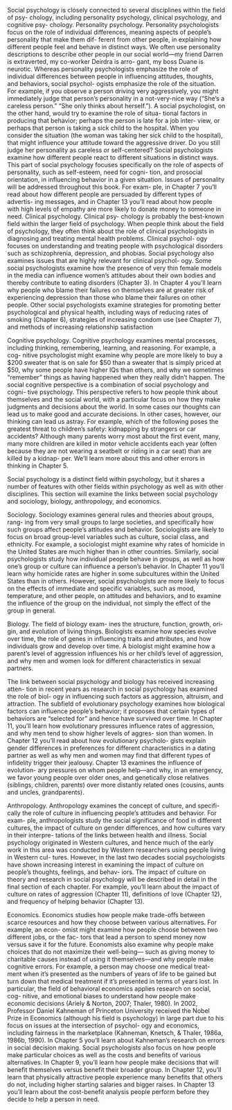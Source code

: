 Social psychology is closely connected to several disciplines within the field
of psy- chology, including personality psychology, clinical psychology, and
cognitive psy- chology.  Personality psychology. Personality psychologists
focus on the role of individual differences, meaning aspects of people’s
personality that make them dif- ferent from other people, in explaining how
different people feel and behave in distinct ways. We often use personality
descriptions to describe other people in our social world—my friend Darren
is extraverted, my co-worker Deirdra is arro- gant, my boss Duane is neurotic.
Whereas personality psychologists emphasize the role of individual differences
between people in influencing attitudes, thoughts, and behaviors, social
psychol- ogists emphasize the role of the situation. For example, if you
observe a person driving very aggressively, you might immediately judge that
person’s personality in a not-very-nice way (“She’s a careless person.”
“She only thinks about herself.”).  A social psychologist, on the other
hand, would try to examine the role of situa- tional factors in producing
that behavior; perhaps the person is late for a job inter- view, or perhaps
that person is taking a sick child to the hospital. When you consider the
situation (the woman was taking her sick child to the hospital), that might
influence your attitude toward the aggressive driver. Do you still judge her
personality as careless or self-centered?  Social psychologists examine how
different people react to different situations in distinct ways. This part of
social psychology focuses specifically on the role of aspects of personality,
such as self-esteem, need for cogni- tion, and prosocial orientation, in
influencing behavior in a given situation. Issues of personality will be
addressed throughout this book. For exam- ple, in Chapter 7 you’ll read
about how different people are persuaded by different types of advertis-
ing messages, and in Chapter 13 you’ll read about how people with high
levels of empathy are more likely to donate money to someone in need.
Clinical psychology. Clinical psy- chology is probably the best-known field
within the larger field of psychology. When people think about the field
of psychology, they often think about the role of clinical psychologists
in diagnosing and treating mental health problems. Clinical psychol- ogy
focuses on understanding and treating people with psychological disorders
such as schizophrenia, depression, and phobias.  Social psychology also
examines issues that are highly relevant for clinical psychol- ogy. Some
social psychologists examine how the presence of very thin female models
in the media can influence women’s attitudes about their own bodies and
thereby contribute to eating disorders (Chapter 3). In Chapter 4 you’ll
learn why people who blame their failures on themselves are at greater
risk of experiencing depression than those who blame their failures on
other people. Other social psychologists examine strategies for promoting
better psychological and physical health, including ways of reducing rates
of smoking (Chapter 6), strategies of increasing condom use (see Chapter 7),
and methods of increasing relationship satisfaction

Cognitive psychology. Cognitive psychology examines mental processes,
including thinking, remembering, learning, and reasoning. For example, a
cog- nitive psychologist might examine why people are more likely to buy a
$200 sweater that is on sale for $50 than a sweater that is simply priced
at $50, why some people have higher IQs than others, and why we sometimes
“remember” things as having happened when they really didn’t happen.
The social cognitive perspective is a combination of social psychology
and cogni- tive psychology. This perspective refers to how people think
about themselves and the social world, with a particular focus on how they
make judgments and decisions about the world. In some cases our thoughts
can lead us to make good and accurate decisions. In other cases, however,
our thinking can lead us astray. For example, which of the following poses
the greatest threat to children’s safety: kidnapping by strangers or car
accidents? Although many parents worry most about the first event, many,
many more children are killed in motor vehicle accidents each year (often
because they are not wearing a seatbelt or riding in a car seat) than are
killed by a kidnap- per. We’ll learn more about this and other errors in
thinking in Chapter 5.

Social psychology is a distinct field within psychology, but it shares a
number of features with other fields within psychology as well as with other
disciplines. This section will examine the links between social psychology
and sociology, biology, anthropology, and economics.

Sociology. Sociology examines general rules and theories about groups, rang-
ing from very small groups to large societies, and specifically how such
groups affect people’s attitudes and behavior. Sociologists are likely
to focus on broad group-level variables such as culture, social class, and
ethnicity. For example, a sociologist might examine why rates of homicide
in the United States are much higher than in other countries.  Similarly,
social psychologists study how individual people behave in groups, as well
as how one’s group or culture can influence a person’s behavior. In
Chapter 11 you’ll learn why homicide rates are higher in some subcultures
within the United States than in others. However, social psychologists are
more likely to focus on the effects of immediate and specific variables,
such as mood, temperature, and other people, on attitudes and behaviors,
and to examine the influence of the group on the individual, not simply the
effect of the group in general.

Biology. The field of biology exam- ines the structure, function, growth,
ori- gin, and evolution of living things.  Biologists examine how species
evolve over time, the role of genes in influencing traits and attributes,
and how individuals grow and develop over time. A biologist might examine
how a parent’s level of aggression influences his or her child’s level
of aggression, and why men and women look for different characteristics in
sexual partners.

The link between social psychology and biology has received increasing atten-
tion in recent years as research in social psychology has examined the
role of biol- ogy in influencing such factors as aggression, altruism, and
attraction. The subfield of evolutionary psychology examines how biological
factors can influence people’s behavior; it proposes that certain types
of behaviors are “selected for” and hence have survived over time. In
Chapter 11, you’ll learn how evolutionary pressures influence rates of
aggression, and why men tend to show higher levels of aggres- sion than
women. In Chapter 12 you’ll read about how evolutionary psycholo- gists
explain gender differences in preferences for different characteristics in
a dating partner as well as why men and women may find that different types
of infidelity trigger their jealousy. Chapter 13 examines the influence of
evolution- ary pressures on whom people help—and why, in an emergency,
we favor young people over older ones, and genetically close relatives
(siblings, children, parents) over more distantly related ones (cousins,
aunts and uncles, grandparents).

Anthropology. Anthropology examines the concept of culture, and specifi- cally
the role of culture in influencing people’s attitudes and behavior. For
exam- ple, anthropologists study the social significance of food in different
cultures, the impact of culture on gender differences, and how cultures
vary in their interpre- tations of the links between health and illness.
Social psychology originated in Western cultures, and hence much of the early
work in this area was conducted by Western researchers using people living in
Western cul- tures. However, in the last two decades social psychologists
have shown increasing interest in examining the impact of culture on
people’s thoughts, feelings, and behav- iors. The impact of culture on
theory and research in social psychology will be described in detail in
the final section of each chapter. For example, you’ll learn about the
impact of culture on rates of aggression (Chapter 11), definitions of love
(Chapter 12), and frequency of helping behavior (Chapter 13).

Economics. Economics studies how people make trade-offs between scarce
resources and how they choose between various alternatives. For example,
an econ- omist might examine how people choose between two different jobs,
or the fac- tors that lead a person to spend money now versus save it for the
future. Economists also examine why people make choices that do not maximize
their well-being— such as giving money to charitable causes instead of using
it themselves—and why people make cognitive errors. For example, a person
may choose one medical treat- ment when it’s presented as the numbers of
years of life to be gained but turn down that medical treatment if it’s
presented in terms of years lost.  In particular, the field of behavioral
economics applies research on social, cog- nitive, and emotional biases to
understand how people make economic decisions (Ariely & Norton, 2007; Thaler,
1980). In 2002, Professor Daniel Kahneman of Princeton University received
the Nobel Prize in Economics (although his field is psychology) in large part
due to his focus on issues at the intersection of psychol- ogy and economics,
including fairness in the marketplace (Kahneman, Knetsch, & Thaler, 1986a,
1986b, 1990). In Chapter 5 you’ll learn about Kahneman’s research on
errors in social decision making.  Social psychologists also focus on how
people make particular choices as well as the costs and benefits of various
alternatives. In Chapter 9, you’ll learn how people make decisions that
will benefit themselves versus benefit their broader group. In Chapter 12,
you’ll learn that physically attractive people experience many benefits
that others do not, including higher starting salaries and bigger raises. In
Chapter 13 you’ll learn about the cost-benefit analysis people perform
before they decide to help a person in need.
